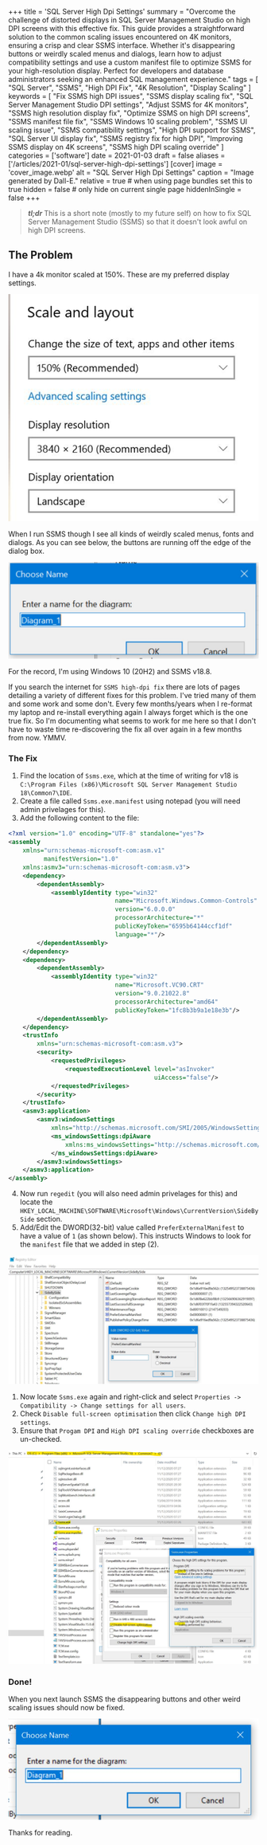 +++
title = 'SQL Server High Dpi Settings'
summary = "Overcome the challenge of distorted displays in SQL Server Management Studio on high DPI screens with this effective fix. This guide provides a straightforward solution to the common scaling issues encountered on 4K monitors, ensuring a crisp and clear SSMS interface. Whether it's disappearing buttons or weirdly scaled menus and dialogs, learn how to adjust compatibility settings and use a custom manifest file to optimize SSMS for your high-resolution display. Perfect for developers and database administrators seeking an enhanced SQL management experience."
tags = [
    "SQL Server",
    "SSMS",
    "High DPI Fix",
    "4K Resolution",
    "Display Scaling"
]
keywords = [
    "Fix SSMS high DPI issues",
    "SSMS display scaling fix",
    "SQL Server Management Studio DPI settings",
    "Adjust SSMS for 4K monitors",
    "SSMS high resolution display fix",
    "Optimize SSMS on high DPI screens",
    "SSMS manifest file fix",
    "SSMS Windows 10 scaling problem",
    "SSMS UI scaling issue",
    "SSMS compatibility settings",
    "High DPI support for SSMS",
    "SQL Server UI display fix",
    "SSMS registry fix for high DPI",
    "Improving SSMS display on 4K screens",
    "SSMS high DPI scaling override"
]
categories = ['software']
date = 2021-01-03
draft = false
aliases = ['/articles/2021-01/sql-server-high-dpi-settings']
[cover]
    image = 'cover_image.webp'
    alt = "SQL Server High Dpi Settings"
    caption = "Image generated by Dall-E."
    relative = true # when using page bundles set this to true
    hidden = false # only hide on current single page
		hiddenInSingle = false
+++

> _**tl;dr**_ This is a short note (mostly to my future self) on how to fix SQL Server Management Studio (SSMS) so that it doesn't look awful on high DPI screens.

## The Problem

I have a 4k monitor scaled at 150%. These are my preferred display settings.

![Scale and Layout Settings](./scale_and_layout.jpg)

When I run SSMS though I see all kinds of weirdly scaled menus, fonts and dialogs. As you can see below, the buttons are running off the edge of the dialog box.

![Before: Buttons disappearing off the dialog](./before.jpg)

For the record, I'm using Windows 10 (20H2) and SSMS v18.8.

If you search the internet for `SSMS high-dpi fix` there are lots of pages detailing a variety of different fixes for this problem.
I've tried many of them and some work and some don't. Every few months/years when I re-format my laptop and re-install everything again I always forget which is the one true fix. So I'm documenting what seems to work for me here so that I don't have to waste time re-discovering the fix all over again in a few months from now. YMMV.

### The Fix

1. Find the location of `Ssms.exe`, which at the time of writing for v18 is `C:\Program Files (x86)\Microsoft SQL Server Management Studio 18\Common7\IDE`.
2. Create a file called `Ssms.exe.manifest` using notepad (you will need admin privelages for this).
3. Add the following content to the file:

```XML
<?xml version="1.0" encoding="UTF-8" standalone="yes"?>
<assembly
	xmlns="urn:schemas-microsoft-com:asm.v1"
          manifestVersion="1.0"
	xmlns:asmv3="urn:schemas-microsoft-com:asm.v3">
	<dependency>
		<dependentAssembly>
			<assemblyIdentity type="win32"
			                  name="Microsoft.Windows.Common-Controls"
			                  version="6.0.0.0"
			                  processorArchitecture="*"
			                  publicKeyToken="6595b64144ccf1df"
			                  language="*"/>
		</dependentAssembly>
	</dependency>
	<dependency>
		<dependentAssembly>
			<assemblyIdentity type="win32"
			                  name="Microsoft.VC90.CRT"
			                  version="9.0.21022.8"
			                  processorArchitecture="amd64"
			                  publicKeyToken="1fc8b3b9a1e18e3b"/>
		</dependentAssembly>
	</dependency>
	<trustInfo
		xmlns="urn:schemas-microsoft-com:asm.v3">
		<security>
			<requestedPrivileges>
				<requestedExecutionLevel level="asInvoker"
				                         uiAccess="false"/>
			</requestedPrivileges>
		</security>
	</trustInfo>
	<asmv3:application>
		<asmv3:windowsSettings
			xmlns="http://schemas.microsoft.com/SMI/2005/WindowsSettings">
			<ms_windowsSettings:dpiAware
				xmlns:ms_windowsSettings="http://schemas.microsoft.com/SMI/2005/WindowsSettings">false
			</ms_windowsSettings:dpiAware>
		</asmv3:windowsSettings>
	</asmv3:application>
</assembly>
```

4. Now run `regedit` (you will also need admin privelages for this) and locate the `HKEY_LOCAL_MACHINE\SOFTWARE\Microsoft\Windows\CurrentVersion\SideBySide` section.
5. Add/Edit the DWORD(32-bit) value called `PreferExternalManifest` to have a value of `1` (as shown below). This instructs Windows to look for the `manifest` file that we added in step (2).

![Regedit - PreferExternalManifest](./regedit.jpg)

1. Now locate `Ssms.exe` again and right-click and select `Properties -> Compatibility -> Change settings for all users`.
2. Check `Disable full-screen optimisation` then click `Change high DPI settings`.
3. Ensure that `Progam DPI` and `High DPI scaling override` checkboxes are un-checked.

![The fix in (almost) one picture](./the_fix.jpg)

### Done!

When you next launch SSMS the disappearing buttons and other weird scaling issues should now be fixed.

![After: all is well](./after.jpg)

Thanks for reading.
